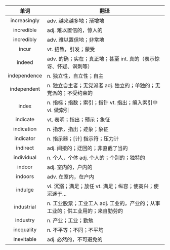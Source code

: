 |单词|翻译  |
|:--:|--| 
|	increasingly  		|		adv. 越来越多地；渐增地	|		
|	incredible  		|		adj. 难以置信的，惊人的	|		
|	incredibly  		|		adv. 难以置信地；非常地	|		
|	incur  		|		vt. 招致，引发；蒙受	|		
|	indeed  		|		adv. 的确；实在；真正地；甚至 int. 真的（表示惊讶、怀疑、讽刺等）	|		
|	independence  		|		n. 独立性，自立性；自主	|		
|	independent  		|		n. 独立自主者；无党派者 adj. 独立的；单独的；无党派的；不受约束的	|		
|	index  		|		n. 指标；指数；索引；指针 vt. 指出；编入索引中 vi. 做索引	|		
|	indicate  		|		vt. 表明；指出；预示；象征	|		
|	indication  		|		n. 指示，指出；迹象；象征	|		
|	indicator  		|		n. 指示器；[计] 指示符；压力计	|		
|	indirect  		|		adj. 间接的；迂回的；非直截了当的	|		
|	individual  		|		n. 个人，个体 adj. 个人的；个别的；独特的	|		
|	indoor  		|		adj. 室内的，户内的	|		
|	indoors  		|		adv. 在室内，在户内	|		
|	indulge  		|		vi. 沉溺；满足；放任 vt. 满足；纵容；使高兴；使沉迷于…	|		
|	industrial  		|		n. 工业股票；工业工人 adj. 工业的，产业的；从事工业的；供工业用的；来自勤劳的	|		
|	industry  		|		n. 产业；工业；勤勉	|		
|	inequality  		|		n. 不平等；不同；不平均	|		
|	inevitable  		|		adj. 必然的，不可避免的	|		
